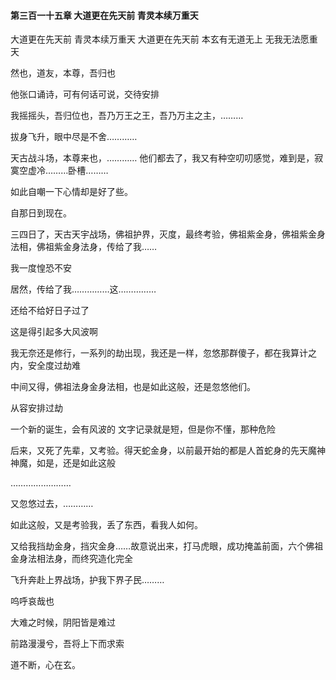 #### 第三百一十五章 大道更在先天前 青灵本续万重天 

大道更在先天前
青灵本续万重天
大道更在先天前
本玄有无道无上
无我无法愿重天


然也，道友，本尊，吾归也

他张口诵诗，可有何话可说，交待安排

我摇摇头，吾归位也，吾乃万王之王，吾乃万主之主，………

拔身飞升，眼中尽是不舍…………

天古战斗场，本尊来也，…………
他们都去了，我又有种空叨叨感觉，难到是，寂寞空虚冷………卧槽………

如此自嘲一下心情却是好了些。

自那日到现在。

三四日了，天古天宇战场，佛祖护界，灭度，最终考验，佛祖紫金身，佛祖紫金身法相，佛祖紫金身法身，传给了我……

我一度惶恐不安

居然，传给了我……………这……………

还给不给好日子过了

这是得引起多大风波啊

我无奈还是修行，一系列的劫出现，我还是一样，忽悠那群傻子，都在我算计之内，安全度过劫难


中间又得，佛祖法身金身法相，也是如此这般，还是忽悠他们。

从容安排过劫

一个新的诞生，会有风波的
文字记录就是短，但是你不懂，那种危险

后来，又死了先辈，又考验。得天蛇金身，以前最开始的都是人首蛇身的先天魔神神魔，如是，还是如此这般

……………………

又忽悠过去，…………

如此这般，又是考验我，丢了东西，看我人如何。

又给我挡劫金身，挡灾金身……故意说出来，打马虎眼，成功掩盖前面，六个佛祖金身法相法身，而终究造化完全

飞升奔赴上界战场，护我下界子民………

呜呼哀哉也

大难之时候，阴阳皆是难过


前路漫漫兮，吾将上下而求索

道不断，心在玄。

